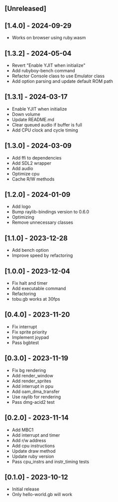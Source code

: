 ## [Unreleased]

## [1.4.0] - 2024-09-29

- Works on browser using ruby.wasm

## [1.3.2] - 2024-05-04

- Revert "Enable YJIT when initialize"
- Add rubyboy-bench command
- Refactor Console class to use Emulator class
- Add option parsing and update default ROM path

## [1.3.1] - 2024-03-17

- Enable YJIT when initialize
- Down volume
- Update README.md
- Clear queued audio if buffer is full
- Add CPU clock and cycle timing

## [1.3.0] - 2024-03-09

- Add ffi to dependencies
- Add SDL2 wrapper
- Add audio
- Optimize cpu
- Cache R/W methods

## [1.2.0] - 2024-01-09

- Add logo
- Bump raylib-bindings version to 0.6.0
- Optimizing
- Remove unnecessary classes

## [1.1.0] - 2023-12-28

- Add bench option
- Improve speed by refactoring

## [1.0.0] - 2023-12-04

- Fix halt and timer
- Add executable command
- Refactoring
- tobu.gb works at 30fps

## [0.4.0] - 2023-11-20

- Fix interrupt
- Fix sprite priority
- Implement joypad
- Pass bgbtest

## [0.3.0] - 2023-11-19

- Fix bg rendering
- Add render_window
- Add render_sprites
- Add interrupt in ppu
- Add oam_dma_transfer
- Use raylib for rendering
- Pass dmg-acid2 test

## [0.2.0] - 2023-11-14

- Add MBC1
- Add interrupt and timer
- Add r/w address
- Add cpu instructions
- Update draw method
- Update ruby version
- Pass cpu_instrs and instr_timing tests

## [0.1.0] - 2023-10-12

- Initial release
- Only hello-world.gb will work
